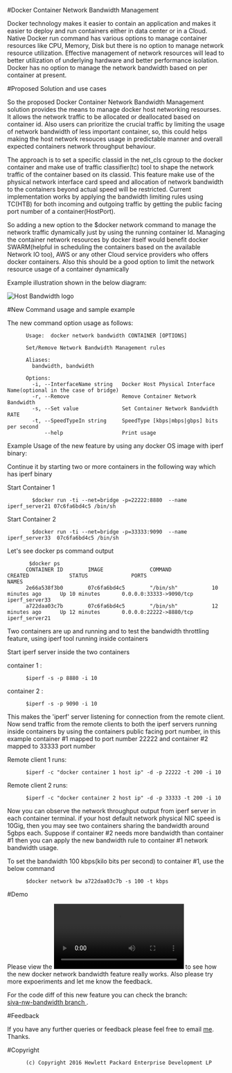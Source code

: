 #Docker Container Network Bandwidth Management

Docker technology makes it easier to contain an application and makes it easier to deploy and run containers either in data center or in a Cloud. Native Docker run command has various options to manage container resources like CPU, Memory, Disk but there is no option to manage network resource utilization.
Effective management of network resources will lead to better utilization of underlying hardware and better performance isolation. Docker has no option to manage the network bandwidth based on per container at present.

#Proposed Solution and use cases

So the proposed Docker Container Network Bandwidth Management solution provides the means to manage docker host networking resourses. It allows the network traffic to be allocated or deallocated based on container id. Also users can prioritize the crucial traffic by limiting the usage of network bandwidth of less important container, so, this could helps making the host network resouces usage  in predictable manner and overall expected containers network throughput behaviour.

The approach is to set a specific classid in the net_cls cgroup to the docker container and make use of traffic classifier(tc) tool to shape the network traffic of the container based on its classid. This feature make use of the physical network interface card speed and allocation of network bandwidth to the containers beyond actual speed will be restricted. Current implementation works by applying the bandwidth limiting rules using TC(HTB) for both incoming and outgoing traffic by getting the public facing port number of a container(HostPort).


So adding a new option to the $docker network command to manage the network traffic dynamically just by using the running container Id.
Managing the container network resources by docker itself would benefit docker SWARM(helpful in scheduling the containers based on the available Network IO too), AWS or any other Cloud service providers who offers docker containers.  Also this should be a good option to limit the network resource usage of a container dynamically



Example illustration shown in the below diagram:

![Host Bandwidth logo](https://github.com/shivacherukuri/Docker-Network-Bandwidth/blob/master/docs/static_files/Docker-bwimg-v27pub.png "Host Bandwidth")


#New Command usage and sample example

The new command option usage as follows:

          Usage:  docker network bandwidth CONTAINER [OPTIONS]
          
          Set/Remove Network Bandwidth Management rules
          
          Aliases:
            bandwidth, bandwidth
          
          Options:
            -i, --InterfaceName string   Docker Host Physical Interface Name(optional in the case of bridge)
            -r, --Remove                 Remove Container Network Bandwidth
            -s, --Set value              Set Container Network Bandwidth RATE
            -t, --SpeedTypeIn string     SpeedType [kbps|mbps|gbps] bits per second
                --help                   Print usage



Example Usage of the new feature by using any docker OS image with iperf binary:

Continue it by starting two or more containers in the following way which has iperf binary

Start Container 1

            $docker run -ti --net=bridge -p=22222:8880  --name iperf_server21 07c6fa6bd4c5 /bin/sh
            
Start Container 2

            $docker run -ti --net=bridge -p=33333:9090  --name iperf_server33  07c6fa6bd4c5 /bin/sh
            

Let's see docker ps command output

  
           $docker ps
          CONTAINER ID        IMAGE               COMMAND             CREATED             STATUS              PORTS                     NAMES
          2e66a538f3b0        07c6fa6bd4c5        "/bin/sh"           10 minutes ago      Up 10 minutes       0.0.0.0:33333->9090/tcp   iperf_server33
          a722daa03c7b        07c6fa6bd4c5        "/bin/sh"           12 minutes ago      Up 12 minutes       0.0.0.0:22222->8880/tcp   iperf_server21


Two containers are up and running and to test the bandwidth throttling feature, using iperf tool running inside containers 

Start iperf server inside the two containers

container 1 :

          $iperf -s -p 8880 -i 10
container 2 :

          $iperf -s -p 9090 -i 10

This makes the 'iperf' server listening for connection from the remote client.
Now send traffic from the remote clients to both the iperf servers running inside containers by using the 
containers public facing port number, in this example container #1 mapped to port number 22222 and container #2 mapped to 33333 port number

Remote client 1 runs: 

          $iperf -c "docker container 1 host ip" -d -p 22222 -t 200 -i 10
Remote client 2 runs: 

          $iperf -c "docker container 2 host ip" -d -p 33333 -t 200 -i 10


Now you can observe the network throughput output from iperf server in each container terminal. if your host default network physical NIC speed is 10Gig, then you may see two containers sharing the bandwidth around 5gbps each. Suppose if container #2 needs more bandwidth than container #1 then you can apply the new bandwidth rule to container #1 network bandwidth usage.


To set the bandwidth 100 kbps(kilo bits per second) to container #1, use the below command

          $docker network bw a722daa03c7b -s 100 -t kbps


#Demo

Please view the ![demo video](https://github.com/shivacherukuri/Docker-Network-Bandwidth/blob/master/demo/docker-BW-demo2.mp4)  to see how the new docker network bandwidth feature really works. Also please try more expoeriments and let me know the feedback.

For the code diff of this new feature you can check the branch:   
<a href="https://github.com/shivacherukuri/docker"> siva-nw-bandwidth branch </a>.

#Feedback

If you have any further queries or feedback please feel free to email <a href="mailto:sivaramaprasad.c@hpe.com">me</a>. Thanks.

  
  #Copyright

          (c) Copyright 2016 Hewlett Packard Enterprise Development LP
